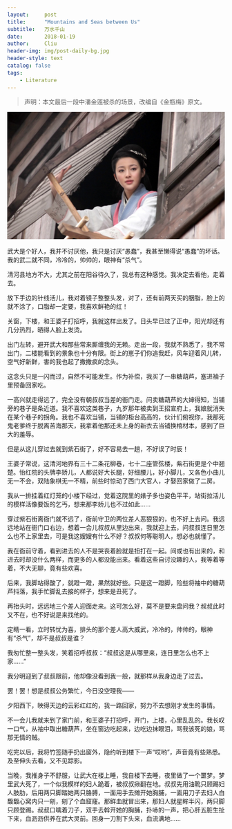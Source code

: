 ```yaml
---
layout:     post
title:      "Mountains and Seas between Us"
subtitle:   万水千山
date:       2018-01-19
author:     Cliu
header-img: img/post-daily-bg.jpg
header-style: text
catalog: false
tags:
    - Literature
---
```


> 声明：本文最后一段中潘金莲被杀的场景，改编自《金瓶梅》原文。

![](/img/The-Plum-in-the-Golden-Vase.jpg)

武大是个好人，我并不讨厌他，我只是讨厌“愚蠢”，我甚至懒得说“愚蠢”的坏话。我的武二就不同，冷冷的，帅帅的，眼神有“杀气”。

清河县地方不大，尤其之前在阳谷待久了，我总有这种感觉。我决定去看他，走着去。

放下手边的针线活儿，我对着镜子整整头发，对了，还有前两天买的胭脂，脸上的就不涂了，口脂却一定要，我喜欢鲜艳的红！

关窗，下楼，和王婆子打招呼，我就这样出发了。日头早已过了正中，阳光却还有几分热烈，晒得人脸上发烫。

出门左转，避开武大和那些常来厮缠我的无赖。走出一段，我就不熟悉了，我不常出门，二楼能看到的景象也十分有限。街上的崽子们你追我赶，风车迎着风儿转，空气好新鲜，害的我也起了撒撒疯的念头。

这念头只是一闪而过，自然不可能发生。作为补偿，我买了一串糖葫芦，塞进袖子里预备回家吃。

一高兴就走得远了，完全没有朝叔叔当差的衙门走。问卖糖葫芦的大婶得知，当铺旁的巷子是条近道。我不喜欢这类巷子，九岁那年被卖到王招宣府上，我娘就消失在某个巷子的拐角。我也不喜欢当铺，当铺的柜台高高的，伙计们俯视你，我那死鬼老爹终于脱离苦海那天，我拿着他那还未上身的新衣去当铺换棺材本，感到了巨大的羞辱。

但是从这儿穿过去就到紫石街了，好不容易去一趟，不好误了时辰！

王婆子常说，这清河地界有三十二条花柳巷，七十二座管弦楼，紫石街更是个中翘楚。怡红院的头牌李娇儿，人都说好大长腿，好细腰儿，好小脚儿，又各色小曲儿无一不会，双陆象棋无一不精，前些时惊动了西门大官人，才娶回家做了二房。

我从一排挂着红灯笼的小楼下经过，觉着这院里的婊子多也姿色平平，站街拉活儿的模样活像要饭的乞丐，想来那李娇儿也不过如此……

穿过紫石街离衙门就不远了，衙前守卫的两位差人恶狠狠的，也不好上去问。我远远地站在衙门口右边，想着一会儿叔叔从里边出来，我就迎上去，问叔叔连日里怎么也不上家里去，可是我这嫂嫂有什么不好？叔叔何等聪明人，想必也就懂了。

我在衙前守着，看到进去的人不是哭丧着脸就是扭打在一起。间或也有出来的，和进去时却没什么两样，而更多的人都没能出来。看着这些自讨没趣的人，我等着等着，不大无聊，竟有些欢喜。

后来，我脚站得酸了，就蹬一蹬，果然就好些。只是这一蹬脚，险些将袖中的糖葫芦抖落，我手忙脚乱去接的样子，想来是丑死了。

再抬头时，远远地三个差人迎面走来。这可怎么好，莫不是要来盘问我？叔叔此时又不在，也不好说是来找他的。

定睛一看，立时转忧为喜，排头的那个差人高大威武，冷冷的，帅帅的，眼神有“杀气”，却不是叔叔是谁？

我匆忙整一整头发，笑着招呼叔叔：“叔叔这是从哪里来，连日里怎么也不上家……”

我分明迎到了叔叔跟前，他却像没看到我一般，就那样从我身边走了过去。

罢！罢！想是叔叔公务繁忙，今日没空理我——

夕阳西下，映得天边的云彩红红的，我一路回家，努力不去想刚才发生的事情。

不一会儿我就来到了家门前，和王婆子打招呼，开门，上楼，心里乱乱的。我长叹一口气，从袖中取出糖葫芦，坐在窗边吃起来，边吃边抹眼泪，骂我该死的娘，骂那无情的贼。

吃完以后，我将竹签随手扔出窗外，隐约听到楼下一声“哎哟”，声音竟有些熟悉。及至伸头去看，又不见踪影。

当晚，我推身子不舒服，让武大在楼上睡，我自楼下去睡，夜里做了一个噩梦。梦里武大死了，一个似我模样的妇人跪着，被叔叔揪翻在地。叔叔先用油靴只顾踢妇人肢肋，后用两只脚踏她两只胳膊，一面用手去摊开她胸脯，一面用刀子去妇人白馥馥心窝内只一剜，剜了个血窟窿。那鲜血就冒出来，那妇人就星眸半闪，两只脚只顾登踢。叔叔口噙着刀子，双手去斡开她的胸脯，扑哧的一声，把心肝五脏生扯下来，血沥沥供养在武大灵前。回身一刀割下头来，血流满地……